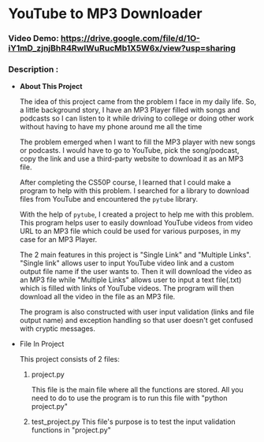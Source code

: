 # **YouTube to MP3 Downloader**
### **Video Demo:** https://drive.google.com/file/d/1O-iY1mD_zjnjBhR4RwIWuRucMb1X5W6x/view?usp=sharing
### **Description :** 
- **About This Project**

    The idea of this project came from the problem I face in my daily life. So, a little background story, I have an MP3 Player filled with songs and podcasts so I can listen to it while driving to college or doing other work without having to have my phone around me all the time

    The problem emerged when I want to fill the MP3 player with new songs or podcasts. I would have to go to YouTube, pick the song/podcast, copy the link and use a third-party website to download it as an MP3 file.

    After completing the CS50P course, I learned that I could make a program to help with this problem. I searched for a library to download files from YouTube and encountered the `pytube` library.

    With the help of `pytube`, I created a project to help me with this problem. This program helps user to easily download YouTube videos from video URL to an MP3 file which could be used for various purposes, in my case for an MP3 Player.

    The 2 main features in this project is "Single Link" and "Multiple Links". "Single link" allows user to input YouTube video link and a custom output file name if the user wants to. Then it will download the video as an MP3 file while "Multiple Links" allows user to input a text file(.txt) which is filled with links of  YouTube videos. The program will then download all the video in the file as an MP3 file.

    The program is also constructed with user input validation (links and file output name) and exception handling so that user doesn't get confused with cryptic messages.
- File In Project

    This project consists of 2 files:
    1. project.py

        This file is the main file where all the functions are stored. All you need to do to use the program is to run this file with "python project.py"
    2. test_project.py
        This file's purpose is to test the input validation functions in "project.py"

